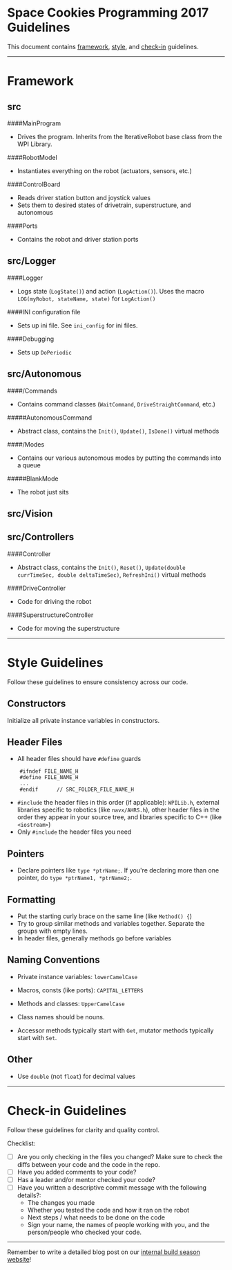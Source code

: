Space Cookies Programming 2017 Guidelines
=======

This document contains [framework](#framework), [style](#style), and [check-in](#check-in) guidelines.

------------------------------------------------------------
Framework <a name="framework"></a>
=======
src
--------
####MainProgram
- Drives the program. Inherits from the IterativeRobot base class from the WPI Library.

####RobotModel
- Instantiates everything on the robot (actuators, sensors, etc.)

####ControlBoard
- Reads driver station button and joystick values
- Sets them to desired states of drivetrain, superstructure, and autonomous

####Ports
- Contains the robot and driver station ports

src/Logger
--------
####Logger
- Logs state (`LogState()`) and action (`LogAction()`). Uses the macro `LOG(myRobot, stateName, state)` for `LogAction()`
	
####INI configuration file
- Sets up ini file. See `ini_config` for ini files.

####Debugging
- Sets up `DoPeriodic`

src/Autonomous
--------
####/Commands
- Contains command classes (`WaitCommand`, `DriveStraightCommand`, etc.)

#####AutonomousCommand
- Abstract class, contains the `Init()`, `Update()`, `IsDone()` virtual methods

####/Modes
- Contains our various autonomous modes by putting the commands into a queue

#####BlankMode
- The robot just sits

src/Vision
--------

src/Controllers
--------
####Controller
- Abstract class, contains the `Init()`, `Reset()`, `Update(double currTimeSec, double deltaTimeSec)`, `RefreshIni()` virtual methods

####DriveController
- Code for driving the robot

####SuperstructureController
- Code for moving the superstructure

------------------------------------------------------------
Style Guidelines <a name="style"></a>
=======
Follow these guidelines to ensure consistency across our code.

Constructors
--------
Initialize all private instance variables in constructors.

Header Files
--------
- All header files should have `#define` guards
````
	#ifndef FILE_NAME_H
	#define FILE_NAME_H
	...
	#endif		// SRC_FOLDER_FILE_NAME_H
````
- `#include` the header files in this order (if applicable): `WPILib.h`, external libraries specific to robotics (like `navx/AHRS.h`), other header files in the order they appear in your source tree, and libraries specific to C++ (like `<iostream>`)
- Only `#include` the header files you need

Pointers
--------
- Declare pointers like `type *ptrName;`. If you're declaring more than one pointer, do `type *ptrName1, *ptrName2;`.

Formatting
--------
- Put the starting curly brace on the same line (like `Method() {`)
- Try to group similar methods and variables together. Separate the groups with empty lines.
- In header files, generally methods go before variables

Naming Conventions
--------
- Private instance variables: `lowerCamelCase`
- Macros, consts (like ports): `CAPITAL_LETTERS`
- Methods and classes: `UpperCamelCase`

- Class names should be nouns. 
- Accessor methods typically start with `Get`, mutator methods typically start with `Set`.

Other
--------
- Use `double` (not `float`) for decimal values

------------------------------------------------------------
Check-in Guidelines <a name="check-in"></a>
=======
Follow these guidelines for clarity and quality control.

Checklist:
- [ ] Are you only checking in the files you changed? Make sure to check the diffs between your code and the code in the repo.
- [ ] Have you added comments to your code?
- [ ] Has a leader and/or mentor checked your code?
- [ ] Have you written a descriptive commit message with the following details?:
	- The changes you made
	- Whether you tested the code and how it ran on the robot
	- Next steps / what needs to be done on the code
	- Sign your name, the names of people working with you, and the person/people who checked your code.

------------------------------------------------------------

Remember to write a detailed blog post on our [internal build season website](https://sites.google.com/site/scbuildseason2017/programming)!
